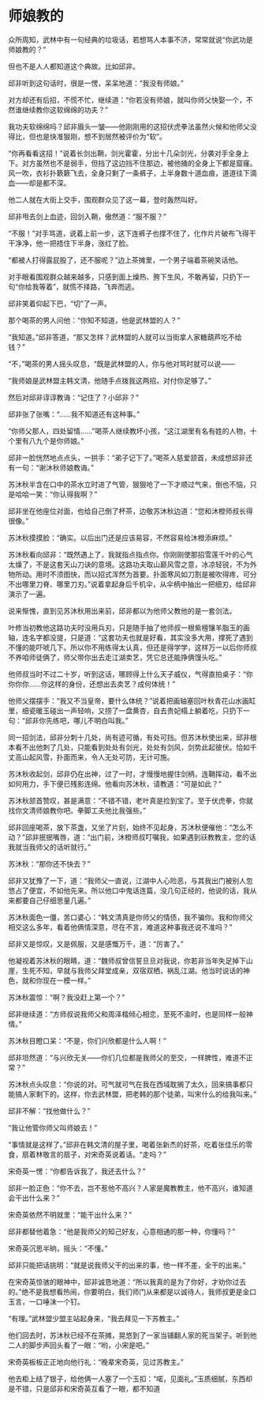 # 师娘教的

众所周知，武林中有一句经典的垃圾话，若想骂人本事不济，常常就说“你武功是师娘教的？”

但也不是人人都知道这个典故。比如邱非。

邱非听到这句话时，很是一愣，呆呆地道：“我没有师娘。”

对方却还有后招，不慌不忙，继续道：“你若没有师娘，就叫你师父快娶一个，不然谁继续教你这软绵绵的功夫？”

我功夫软绵绵吗？邱非眉头一皱——他刚刚用的这招伏虎拳法虽然火候和他师父没得比，但也是快准狠刚，想不到居然被评价为“软”。

“你再看看这招！”说着长剑出鞘，剑光霍霍，分出十几朵剑光，分袭对手全身上下。对方虽然也不是弱手，但挡了这边挡不住那边，被他捅的全身上下都是窟窿。风一吹，衣衫扑簌簌飞去，全身只剩了一条裤子，上半身数十道血痕，道道往下滴血——却是都不深。

他二人就在大街上交手，围观群众见了这一幕，登时轰然叫好。

邱非甩去剑上血迹，回剑入鞘，傲然道：“服不服？”

“不服！”对手骂道，说着上前一步，这下连裤子也撑不住了，化作片片破布飞得干干净净，他一把捂住下半身，涨红了脸。

“都被人打得露屁股了，还不服呢？”边上茶摊里，一个男子端着茶碗笑话他。

对手眼看围观群众越来越多，只感到面上燥热、胯下生风，不敢再留，只扔下一句“你给我等着”，就慌不择路，飞奔而逃。

邱非笑着仰起下巴，“切”了一声。



那个喝茶的男人问他：“你知不知道，他是武林盟的人？”

“我知道。”邱非答道，“那又怎样？武林盟的人就可以当街拿人家糖葫芦吃不给钱？”

“不，”喝茶的男人摇头叹息，“既是武林盟的人，你与他对骂时就可以说——

“我师娘是武林盟主韩文清，他随手点拨我这两招，对付你足够了。”

然后对邱非谆谆教诲：“记住了？小邱非？”

邱非张了张嘴：“……我不知道还有这种事。”

“你师父那人，四处留情……”喝茶人继续教坏小孩，“这江湖里有名有姓的人物，十个里有八九个是你师娘。”

邱非一脸恍然地点点头，一拱手：“弟子记下了。”喝茶人慈爱颔首，未成想邱非还有一句：“谢沐秋师娘教诲。”

苏沐秋半含在口中的茶水立时进了气管，狠狠呛了一下才顺过气来，倒也不恼，只是哈哈一笑：“你认得我啊？”

邱非坐在他座位对面，也给自己倒了杯茶，边敬苏沐秋边道：“您和沐橙师叔长得很像。”

苏沐秋摸摸脸：“确实。以后出门还是应该易容，不然容易给沐橙添麻烦。”

苏沐秋看向邱非：“既然遇上了，我就指点指点你。你刚刚使那招雪莲千叶的心气太燥了，不是这套天山刀诀的意境。这路功夫取山巅风雪之意，冰凉轻锐，不为外物所动。用时不须图快，而以招式浑然为首要。扑面寒风如刀割是被吹得疼，可分不出哪里刀脊、哪里刀刃。”说着拿起身后千机伞，从伞柄中抽出一把细刃，给邱非演示了一遍。

说来惭愧，直到见苏沐秋用出来前，邱非都以为他师父教他的是一套剑法。

叶修当初教他这路功夫时没用兵刃，只是随手抽了他师叔一根紫檀镶羊脂玉的画轴，连名字都没提，只是道：“这套功夫也就是好看，其实没多大用，撑死了遇到不懂的能吓唬几下。所以你不用练得太认真，但还是得学学，这样万一以后你师叔不养咱师徒俩了，师父带你出去走江湖卖艺，凭它总还能挣俩馒头吃。”

他师叔当时不过二十岁，听到这话，哪顾得上什么天子威仪，气得直拍桌子：“你你你你……你这样的身份，还想出去卖艺？成何体统！”

他师父摆摆手：“我又不当皇帝，要什么体统？”说着把画轴塞回叶秋青花山水画缸里，细瓷暖玉碰出一声轻响，又捞了一盘黄杏，自去贵妃榻上躺着吃，只扔下一句：“邱非你先练吧，哪儿不明白叫我。”



同一招剑法，邱非分刺十几处，尚有迹可循，有处可挡。但苏沐秋使出来，邱非根本看不出他刺了几处，只能看到处处有剑光，处处有剑风，剑势此起彼伏。恰如千丈高山起风雪，扑面而来，令人无处可防，无计可施。

苏沐秋收起剑，邱非仍在出神，过了一时，才慢慢地握住剑柄，连鞘挥动，看不出如何用力，手下便已残影连绵。他看向苏沐秋，请教道：“可是如此？”

苏沐秋颔首赞叹，甚是满意：“不错不错，老叶真是捡到宝了。至于伏虎拳，你就找你文清师娘教你吧。拳脚工夫他比我强些。”

邱非回座喝茶，放下茶盏，又坐了片刻，始终不见起身，苏沐秋便催他：“怎么不动？”邱非抿抿嘴唇，道：“出门前，沐橙师叔叮嘱我，如果遇到祆教教主，您的话我就当我师父的话听就行。”

苏沐秋：“那你还不快去？”

邱非又犹豫了一下，道：“我师父一直说，江湖中人心险恶，与其我出门被别人忽悠占了便宜，不如他先来。所以他口中鬼话连篇，没几句正经的，他说的话，我从来都要自己仔细思量几遍。”

苏沐秋面色一僵，苦口婆心：“韩文清真是你师父的情债，我不骗你。我和你师父相交这么多年，看着他俩情深意，尽在不言，难道这种事我还说不准吗？”

邱非又是惊叹，又是佩服，又是感慨万千，道：“厉害了。”

他凝视着苏沐秋的眼睛，道：“魏师叔曾信誓旦旦对我说，你若非当年失足掉下山崖，生死不知，早就与我师父拜堂成亲，双宿双栖，祸乱江湖。他当时说话的神色，就和你现在一模一样。”

苏沐秋震惊：“啊？我没赶上第一个？”

邱非继续道：“方师叔说我师父和周泽楷倾心相恋，至死不渝时，也是同样一般神情。”

苏沐秋目瞪口呆：“不是，你们兴欣都是什么人啊！”

邱非坦然道：“与兴欣无关——你们几位都是我师父的至交，一样脾性，难道不正常？”

苏沐秋点头叹息：“你说的对。可气就可气在我在西域耽搁了太久，回来搞事都只能搞人家剩下的。这样，你去武林盟，把老韩的那个徒弟，叫宋什么的给我叫来。”

邱非不解：“找他做什么？”

“我让他管你师父叫师娘去！”


“事情就是这样了。”邱非在韩文清的屋子里，喝着张新杰的好茶，吃着张佳乐的零食，扇着林敬言的扇子，对宋奇英说着话。“走吗？”

宋奇英一愣：“你都告诉我了，我还去什么？”

邱非一脸正色：“你不去，岂不惹他不高兴？人家是魔教教主，他不高兴，谁知道会干出什么来？”

宋奇英依然不明就里：“能干出什么来？”

邱非都替他着急：“他是我师父的知己好友，心意相通的那一种，你懂吗？”

宋奇英沉思半晌，摇头：“不懂。”

邱非只能把话挑明：“就是说我师父干的出来的事，他一样不差，全干的出来。”

在宋奇英惊骇的眼神中，邱非诚恳地道：“所以我真的是为了你好，才劝你过去的。”绝不是我想看热闹，你要明白，我们师门从来都是以诚待人，我师叔更是金口玉言，一口唾沫一个钉。

“有理。”武林盟少盟主站起身来，“我去拜见一下苏教主。”


他们回去时，苏沐秋已经不在茶摊，晃悠到了一家当铺翻人家的死当架子。听到他二人的脚步声回头看了一眼：“哟，小宋是吧。”

宋奇英板板正正地向他行礼：“晚辈宋奇英，见过苏教主。”

他去柜上结了银子，给他俩一人塞了一个玉扣：“喏，见面礼。”玉质细腻，东西却是不错，只是邱非和宋奇英互看了一眼，都不知道
